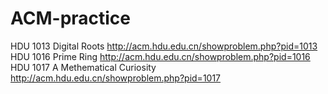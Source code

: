 # ACM-practice
HDU 1013 Digital Roots http://acm.hdu.edu.cn/showproblem.php?pid=1013 
HDU 1016 Prime Ring http://acm.hdu.edu.cn/showproblem.php?pid=1016 
HDU 1017 A Methematical Curiosity http://acm.hdu.edu.cn/showproblem.php?pid=1017
